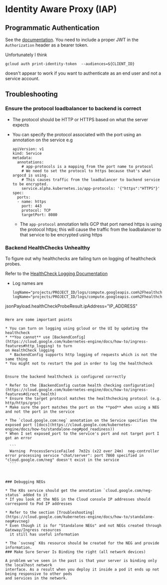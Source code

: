 # Identity Aware Proxy (IAP)


## Programmatic Authentication

See the [documentation](https://cloud.google.com/iap/docs/authentication-howto). You need to include a proper JWT 
in the `Authorization` header as a bearer token.

Unfortunately I think

```
gcloud auth print-identity-token  --audiences=${CLIENT_ID}
```

doesn't appear to work if you want to authenticate as an end
user and not a service account.

## Troubleshooting

### Ensure the protocol loadbalancer to backend is correct

* The protocol should be HTTP or HTTPS based on what the server expects
* You can specify the protocol associated with the port using an annotation on the service
  e.g

  ```
  apiVersion: v1
  kind: Service
  metadata:
    annotations:
	  # app-protocols is a mapping from the port name to protocol
	  # We need to set the protocol to https because that's what argocd is using.
	  # This causes traffic from the loadbalancer to backend service to be encrypted.
	  service.alpha.kubernetes.io/app-protocols: '{"https":"HTTPS"}'
  spec:
	ports:
	- name: https
	  port: 443
	  protocol: TCP
	  targetPort: 8080
  ```
   
   * The `app-protocol` annotation tells GCP that port named https is using the protocol https;
     this will cause the traffic from the loadbalancer to that service to be encrypted using https

### Backend HealthChecks Unhealthy

To figure out why healthchecks are failing turn on logging of healthcheck probes.

Refer to the [HealthCheck Logging Documentation](https://cloud.google.com/load-balancing/docs/health-check-logging#enable_and_disable_logging)

* Log names are 

  ```
  logName="projects/PROJECT_ID/logs/compute.googleapis.com%2Fhealthchecks"
  logName="projects/PROJECT_ID/logs/compute.googleapis.com%2Fhealthchecks"
jsonPayload.healthCheckProbeResult.ipAddress="IP_ADDRESS"
  ```

Here are some important points

* You can turn on logging using gcloud or the UI by updating the healthcheck
* **You cannot** use [BackendConfig](https://cloud.google.com/kubernetes-engine/docs/how-to/ingress-features#http_logging) to turn
  on HealthCheck logging
  	* BackendConfig supports http logging of requests which is not the same thing
* You might not to restart the pod in order to log the healthcheck


Ensure the backend healthcheck is configured correctly

* Refer to the [BackendConfig custom health checking configuration](https://cloud.google.com/kubernetes-engine/docs/how-to/ingress-features#direct_health)
* Ensure the target protocol matches the healthchecking protocol (e.g. http/https/grpc)
* Make sure the port matches the port on the **pod** when using a NEG and not the port in the service

* The `cloud.google.com:neg` annotation on the Service specifies the exposed port ([docs](https://cloud.google.com/kubernetes-engine/docs/how-to/standalone-neg#pod_readiness))
  * When I set exposed_port to the service's port and not target port I got an error

    ```
    Warning  ProcessServiceFailed  7m32s (x22 over 24m)  neg-controller  error processing service "chat/server": port 7860 specified in "cloud.google.com/neg" doesn't exist in the service
    ```

    

### Debugging NEGs

* The K8s service should get the annotation `cloud.google.com/neg-status` added to it
* If you look at the NEG in the Cloud console IP addresses should correspond to Pod IP addresses

* Refer to the section [Troubleshooting](https://cloud.google.com/kubernetes-engine/docs/how-to/standalone-neg#svcneg) 
  * Even though it is for "Standalone NEGs" and not NEGs created through Gateway/Ingress resources
    it still has useful information

  * The `svcneg` K8s resource should be created for the NEG and provide information.
### Make Sure Server Is Binding the right (all network devices)

A problem we've seen in the past is that your server is binding only the localhost network
interface. As a result when you deploy it inside a pod it ends up not being responsive to other pods
and services in the network.